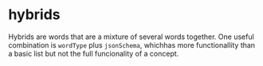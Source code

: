 hybrids
=====

Hybrids are words that are a mixture of several words together. One useful combination is `wordType` plus `jsonSchema`, whichhas more functionallity than a basic list but not the full funcionality of a concept.
